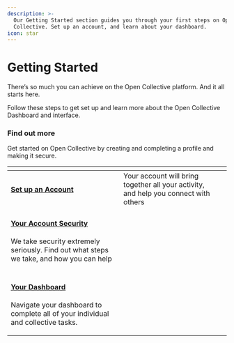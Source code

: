 ```yaml
---
description: >-
  Our Getting Started section guides you through your first steps on Open
  Collective. Set up an account, and learn about your dashboard.
icon: star
---
```


# Getting Started

There’s so much you can achieve on the Open Collective platform. And it all starts here.

Follow these steps to get set up and learn more about the Open Collective Dashboard and interface.

### Find out more

Get started on Open Collective by creating and completing a profile and making it secure.

<table data-view="cards"><thead><tr><th></th><th></th><th></th></tr></thead><tbody><tr><td><h4><a href="setting-up-your-account.md">Set up an Account</a></h4></td><td>Your account will bring together all your activity, and help you connect with others</td><td></td></tr><tr><td><h4><a href="../advanced/security-for-accounts/">Your Account Security</a></h4><p>We take security extremely seriously. Find out what steps we take, and how you can help</p></td><td></td><td></td></tr><tr><td><h4><a href="your-dashboard.md">Your Dashboard</a></h4><p>Navigate your dashboard to complete all of your individual and collective tasks.</p></td><td></td><td></td></tr></tbody></table>

